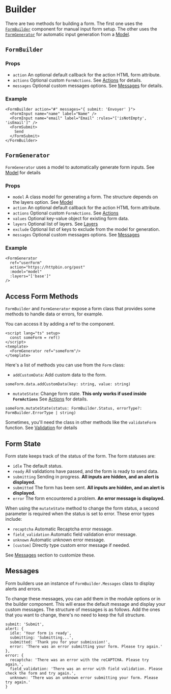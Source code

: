 # Builder

There are two methods for building a form. The first one uses the [`FormBuilder`](#FormBuilder) component for manual input form setup. The other uses the [`FormGenerator`](#FormGenerator) for automatic input generation from a [Model](#). 

## `FormBuilder`

### Props 
- `action` An optional default callback for the action HTML form attribute.
- `actions` Optional custom `FormActions`. See [Actions](#) for details.
- `messages` Optional custom messages options. See [Messages](#) for details.

### Example

```VUE
<FormBuilder action="#" messages="{ submit: 'Envoyer' }">
  <FormInput name="name" label="Name" />
  <FormInput name="email" label="Email" :rules="['isNotEmpty', 'isEmail']" />
  <FormSubmit>
    Send
  </FormSubmit>
</FormBuilder>
```

## `FormGenerator`

`FormGenerator` uses a model to automatically generate form inputs. See [Model](#) for details

### Props
- `model` A class model for generating a form. The structure depends on the layers option. See [Model]()
- `action` An optional default callback for the action HTML form attribute.
- `actions` Optional custom `FormActions`. See [Actions](#)
- `values` Optional key-value object for existing form data.
- `layers` Optional list of layers. See [Layers](#)
- `exclude` Optional list of keys to exclude from the model for generation.
- `messages` Optional custom messages options. See [Messages](#)

### Example

```VUE
<FormGenerator
  ref="userForm"
  action="https://httpbin.org/post"
  :model="model"
  :layers="['base']"
/>
```

## Access Form Methods

`FormBuilder` and `FormGenerator`  expose a form class that provides some methods to handle data or errors, for example.

You can access it by adding a ref to the component.

```VUE
<script lang="ts" setup>
  const someForm = ref()
</script>
<template>
  <FormGenerator ref="someForm"/>
</template>
```

Here's a list of methods you can use from the `Form` class:
- `addCustomData`: Add custom data to the form.
```TS
someForm.data.addCustomData(key: string, value: string)
``` 
- `mutateState`:
Change form state. **This only works if used inside `FormActions`** See [Actions](#) for details.
```TS
someForm.mutateState(status: FormBuilder.Status, errorType?: FormBuilder.ErrorType | string)
``` 
Sometimes, you'll need the class in other methods like the `validateForm` function. See [Validation](#) for details

## Form State

Form state keeps track of the status of the form. The form statuses are:

- `idle` The default status.
- `ready` All validations have passed, and the form is ready to send data.
- `submitting` Sending in progress. **All inputs are hidden, and an alert is displayed.**
- `submitted` The form has been sent. **All inputs are hidden, and an alert is displayed.**
- `error` The form encountered a problem. **An error message is displayed.**

When using the `mutateState` method to change the form status, a second parameter is required when the status is set to error. These error types include:
- `recaptcha` Automatic Recaptcha error message.
- `field_validation` Automatic field validation error message.
- `unknown` Automatic unknown error message.
- `[custom]` Directly type custom error message if needed.

See [Messages](#) section to customize these.

## Messages

Form builders use an instance of `FormBuilder.Messages` class to display alerts and errors.

To change these messages, you can add them in the module options or in the builder component. This will erase the default message and display your custom messages. The structure of messages is as follows. Add the ones that you want to change, there's no need to keep the full structure.

```TS
submit: 'Submit',
alert: {
  idle: 'Your form is ready',
  submitting: 'Submitting...',
  submitted: 'Thank you for your submission!',
  error: 'There was an error submitting your form. Please try again.'
},
error: {
  recaptcha: 'There was an error with the reCAPTCHA. Please try again.',
  field_validation: 'There was an error with field validation. Please check the form and try again.',
  unknown: 'There was an unknown error submitting your form. Please try again.'
}
```




